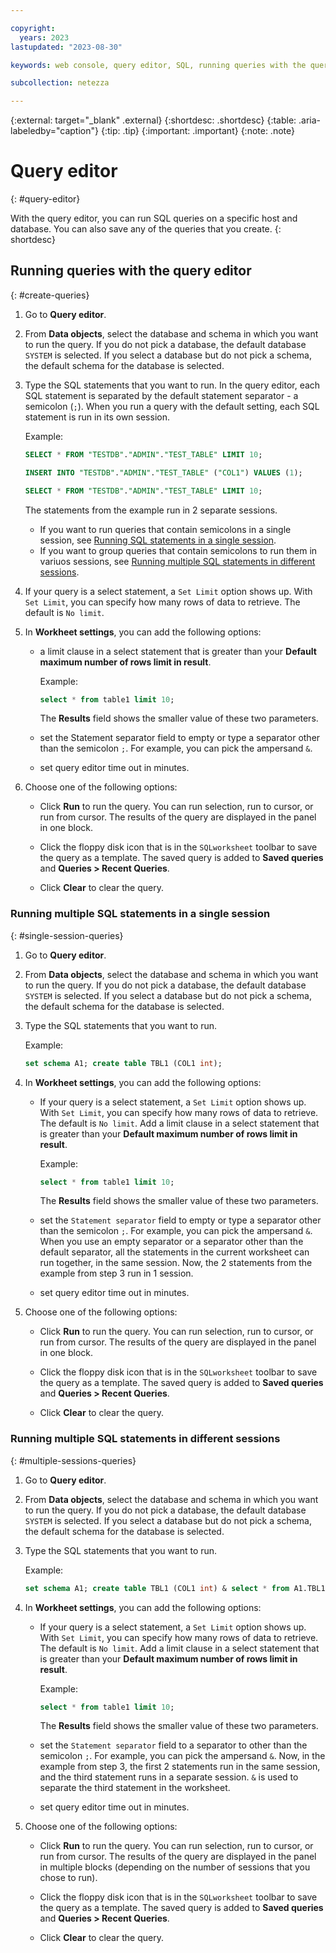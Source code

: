 ```yaml
---

copyright:
  years: 2023
lastupdated: "2023-08-30"

keywords: web console, query editor, SQL, running queries with the query editor, queries that contain semicolons in a single session

subcollection: netezza

---
```


{:external: target="_blank" .external}
{:shortdesc: .shortdesc}
{:table: .aria-labeledby="caption"}
{:tip: .tip}
{:important: .important}
{:note: .note}

# Query editor
{: #query-editor}

With the query editor, you can run SQL queries on a specific host and database. You can also save any of the queries that you create.
{: shortdesc}


## Running queries with the query editor
{: #create-queries}

1. Go to **Query editor**.
1. From **Data objects**, select the database and schema in which you want to run the query.
   If you do not pick a database, the default database `SYSTEM` is selected.
   If you select a database but do not pick a schema, the default schema for the database is selected.

1. Type the SQL statements that you want to run.
    In the query editor, each SQL statement is separated by the default statement separator - a semicolon (`;`). When you run a query with the default setting, each SQL statement is run in its own session.

     Example:

     ```sql
     SELECT * FROM "TESTDB"."ADMIN"."TEST_TABLE" LIMIT 10;

     INSERT INTO "TESTDB"."ADMIN"."TEST_TABLE" ("COL1") VALUES (1);

     SELECT * FROM "TESTDB"."ADMIN"."TEST_TABLE" LIMIT 10;
     ```
     The statements from the example run in 2 separate sessions.

      - If you want to run queries that contain semicolons in a single session, see [Running SQL statements in a single session](/docs/netezza?topic=netezza-query-editor#single-session-queries).
      - If you want to group queries that contain semicolons to run them in variuos sessions, see [Running multiple SQL statements in different sessions](/docs/netezza?topic=netezza-query-editor#multiple-sessions-queries).

1. If your query is a select statement, a `Set Limit` option shows up. With `Set Limit`, you can specify how many rows of data to retrieve. The default is `No limit`.

1. In **Workheet settings**, you can add the following options:

   - a limit clause in a select statement that is greater than your **Default maximum number of rows limit in result**.

      Example:
      ```sql
      select * from table1 limit 10;
      ```

      The **Results** field shows the smaller value of these two parameters.

   - set the Statement separator field to empty or type a separator other than the semicolon `;`. For example, you can pick the ampersand `&`.

   - set query editor time out in minutes.

1. Choose one of the following options:

   - Click **Run** to run the query.
     You can run selection, run to cursor, or run from cursor.
     The results of the query are displayed in the panel in one block.

   - Click the floppy disk icon that is in the `SQLworksheet` toolbar to save the query as a template.
     The saved query is added to **Saved queries** and **Queries > Recent Queries**.

   - Click **Clear** to clear the query.

### Running multiple SQL statements in a single session
{: #single-session-queries}

1. Go to **Query editor**.
1. From **Data objects**, select the database and schema in which you want to run the query.
   If you do not pick a database, the default database `SYSTEM` is selected.
   If you select a database but do not pick a schema, the default schema for the database is selected.

1. Type the SQL statements that you want to run.

   Example:

   ```sql
   set schema A1; create table TBL1 (COL1 int);
   ```

1. In **Workheet settings**, you can add the following options:

   - If your query is a select statement, a `Set Limit` option shows up. With `Set Limit`, you can specify how many rows of data to retrieve. The default is `No limit`. Add a limit clause in a select statement that is greater than your **Default maximum number of rows limit in result**.

      Example:

      ```sql
      select * from table1 limit 10;
      ```

      The **Results** field shows the smaller value of these two parameters.

   - set the `Statement separator` field to empty or type a separator other than the semicolon `;`. For example, you can pick the ampersand `&`. When you use an empty separator or a separator other than the default separator, all the statements in the current worksheet can run together, in the same session. Now, the 2 statements from the example from step 3 run in 1 session.

   - set query editor time out in minutes.

1. Choose one of the following options:

   - Click **Run** to run the query.
     You can run selection, run to cursor, or run from cursor.
     The results of the query are displayed in the panel in one block.

   - Click the floppy disk icon that is in the `SQLworksheet` toolbar to save the query as a template.
     The saved query is added to **Saved queries** and **Queries > Recent Queries**.

   - Click **Clear** to clear the query.

### Running multiple SQL statements in different sessions
{: #multiple-sessions-queries}

1. Go to **Query editor**.
1. From **Data objects**, select the database and schema in which you want to run the query.
   If you do not pick a database, the default database `SYSTEM` is selected.
   If you select a database but do not pick a schema, the default schema for the database is selected.

1. Type the SQL statements that you want to run.

   Example:

   ```sql
   set schema A1; create table TBL1 (COL1 int) & select * from A1.TBL1
   ```

1. In **Workheet settings**, you can add the following options:

   - If your query is a select statement, a `Set Limit` option shows up. With `Set Limit`, you can specify how many rows of data to retrieve. The default is `No limit`. Add a limit clause in a select statement that is greater than your **Default maximum number of rows limit in result**.

      Example:

      ```sql
      select * from table1 limit 10;
      ```

      The **Results** field shows the smaller value of these two parameters.

   - set the `Statement separator` field to a separator to other than the semicolon `;`. For example, you can pick the ampersand `&`. Now, in the example from step 3, the first 2 statements run in the same session, and the third statement runs in a separate session. `&` is used to separate the third statement in the worksheet.

   - set query editor time out in minutes.

1. Choose one of the following options:

   - Click **Run** to run the query.
     You can run selection, run to cursor, or run from cursor.
     The results of the query are displayed in the panel in multiple blocks (depending on the number of sessions that you chose to run).

   - Click the floppy disk icon that is in the `SQLworksheet` toolbar to save the query as a template.
     The saved query is added to **Saved queries** and **Queries > Recent Queries**.

   - Click **Clear** to clear the query.
